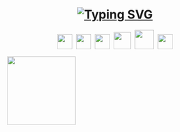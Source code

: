 <h1 align = "center">
  <a href="https://git.io/typing-svg"><img src="https://readme-typing-svg.herokuapp.com?font=Fira+Code&size=75&duration=1500&pause=600&color=0CE82B&background=000000EE&center=true&vCenter=true&multiline=true&width=1920&height=150&lines=Hello+World!" alt="Typing SVG" /></a>
</h1>
<head><link rel="stylesheet" href="https://cdn.jsdelivr.net/gh/devicons/devicon@v2.15.1/devicon.min.css"><head>

<p align="center">
  <img src="https://cdn.jsdelivr.net/gh/devicons/devicon/icons/cplusplus/cplusplus-original.svg" width="35" height="35" style="margin-right: 5px;"/>
  <img src="https://cdn.jsdelivr.net/gh/devicons/devicon/icons/csharp/csharp-original.svg" width="35" height="35" style="margin-right: 5px;"/>
  <img src="https://cdn.jsdelivr.net/gh/devicons/devicon/icons/dotnetcore/dotnetcore-original.svg" width="35" height="35" style="margin-right: 5px;"/>
  <img src="https://cdn.jsdelivr.net/gh/devicons/devicon@latest/icons/angular/angular-original.svg" width="40" height="40" style="margin-right: 5px;"/>
  <img src="https://cdn.jsdelivr.net/gh/devicons/devicon/icons/docker/docker-original.svg" width="45" height="45" style="margin-right: 5px;"/>
  <img src="https://github.com/EMarceloCM/EMarceloCM/assets/120042864/c9b93868-83ba-4c34-9986-f080547dda0e" width="35" height="35"/>
</p>
<!--<p align="left"> <img src="https://komarev.com/ghpvc/?username=emarcelocm&label=Profile%20views&color=0e75b6&style=flat" alt="emarcelocm" /> </p>-->

<img align="left" height="160em" src="https://github-readme-stats-sigma-five.vercel.app/api/top-langs/?username=EMarceloCM&layout=compact&langs_count=7&theme=blue-green&title_color=007ACC&icon_color=007ACC" />

<div style="position: absolute;">
  <a href="https://github.com/EMarceloCM">
    <img align="left" height="160em" src="https://github-readme-stats-sigma-five.vercel.app/api?username=EMarceloCM&show_icons=true&theme=blue-green&include_all_commits=true&count_private=true&hide=contribs" />
  </a>
</div>
